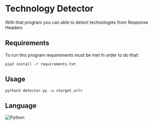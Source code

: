 # Technology Detector
With that program you can able to detect technologies from Response Headers

## Requirements
To run this program requirements must be met
In order to do that:
```
pip3 install -r requirements.txt
```

## Usage
```
python3 detector.py -u <target_url>
```

## Language
![Python](https://img.shields.io/badge/python-3670A0?style=for-the-badge&logo=python&logoColor=ffdd54)